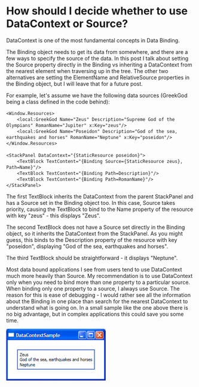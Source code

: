 # How should I decide whether to use DataContext or Source?

DataContext is one of the most fundamental concepts in Data Binding. 

The Binding object needs to get its data from somewhere, and there are a few ways to specify the source of the data. In this post I talk about setting the Source property directly in the Binding vs inheriting a DataContext from the nearest element when traversing up in the tree. The other two alternatives are setting the ElementName and RelativeSource properties in the Binding object, but I will leave that for a future post.

For example, let's assume we have the following data sources (GreekGod being a class defined in the code behind):

    <Window.Resources>
        <local:GreekGod Name="Zeus" Description="Supreme God of the Olympians" RomanName="Jupiter" x:Key="zeus"/>
        <local:GreekGod Name="Poseidon" Description="God of the sea, earthquakes and horses" RomanName="Neptune" x:Key="poseidon"/>
    </Window.Resources>

    <StackPanel DataContext="{StaticResource poseidon}">
        <TextBlock TextContent="{Binding Source={StaticResource zeus}, Path=Name}"/>
        <TextBlock TextContent="{Binding Path=Description}"/>
        <TextBlock TextContent="{Binding Path=RomanName}"/>
    </StackPanel>

The first TextBlock inherits the DataContext from the parent StackPanel and has a Source set in the Binding object too. In this case, Source takes priority, causing the TextBlock to bind to the Name property of the resource with key "zeus" - this displays "Zeus".

The second TextBlock does not have a Source set directly in the Binding object, so it inherits the DataContext from the StackPanel. As you might guess, this binds to the Description property of the resource with key "poseidon", displaying "God of the sea, earthquakes and horses".

The third TextBlock should be straightforward - it displays "Neptune".

Most data bound applications I see from users tend to use DataContext much more heavily than Source. My recommendation is to use DataContext only when you need to bind more than one property to a particular source. When binding only one property to a source, I always use Source. The reason for this is ease of debugging - I would rather see all the information about the Binding in one place than search for the nearest DataContext to understand what is going on. In a small sample like the one above there is no big advantage, but in complex applications this could save you some time.

![](Images\DataContext.PNG)
